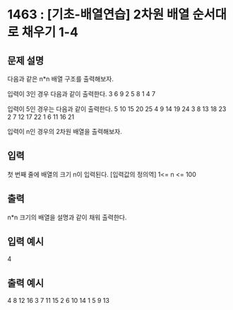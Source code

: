 # 1463 : [기초-배열연습] 2차원 배열 순서대로 채우기 1-4
  
## 문제 설명    
다음과 같은 n*n 배열 구조를 출력해보자.

입력이 3인 경우 다음과 같이 출력한다.
3 6 9
2 5 8
1 4 7

입력이 5인 경우는 다음과 같이 출력한다.
5 10 15 20 25
4 9 14 19 24
3 8 13 18 23
2 7 12 17 22
1 6 11 16 21

입력이 n인 경우의 2차원 배열을 출력해보자.

## 입력
 첫 번째 줄에 배열의 크기 n이 입력된다.
[입력값의 정의역]
1<= n <= 100

## 출력
n*n 크기의 배열을 설명과 같이 채워 출력한다.

## 입력 예시   
4

## 출력 예시
4 8 12 16 
3 7 11 15 
2 6 10 14 
1 5 9 13 